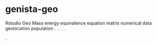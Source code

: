 # genista-geo
Rstudio Geo Mass energy equivalence equation matrix numerical data geolocation population
.
.
.
.
.




.






















